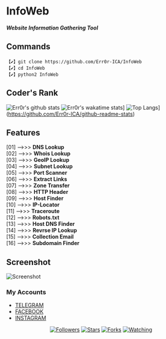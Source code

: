 # InfoWeb
<i>**Website Information Gathering Tool**</i>

## Commands
```
【✔】git clone https://github.com/Err0r-ICA/InfoWeb
【✔】cd InfoWeb
【✔】python2 InfoWeb
```

## Coder's Rank

![Err0r's github stats](https://github-readme-stats.vercel.app/api?username=Err0r-ICA&show_icons=true&theme=radical)
![Err0r's wakatime stats](https://github-readme-stats.vercel.app/api/wakatime?username=willianrod)]
![Top Langs](https://github-readme-stats.vercel.app/api/top-langs/?username=Err0r-ICA)](https://github.com/Err0r-ICA/github-readme-stats)


## Features

[01]  -->>>  **DNS Lookup**<br>
[02]  -->>>  **Whois Lookup**<br>
[03]  -->>>  **GeoIP Lookup**<br>
[04]  -->>>  **Subnet Lookup**<br>
[05]  -->>>  **Port Scanner**<br>
[06]  -->>>  **Extract Links**<br>
[07]  -->>>  **Zone Transfer**<br>
[08]  -->>>  **HTTP Header**<br>
[09]  -->>>  **Host Finder**<br>
[10]  -->>>  **IP-Locator**<br>
[11]  -->>>  **Traceroute**<br>
[12]  -->>>  **Robots.txt**<br>
[13]  -->>>  **Host DNS Finder**<br>
[14]  -->>>  **Revrse IP Lookup**<br>
[15]  -->>>  **Collection Email**<br>
[16]  -->>>  **Subdomain Finder**<br>

## Screenshot 
![Screenshot](https://i.postimg.cc/9FNqQ1k5/20201119-164414.jpg)

### My Accounts
* [TELEGRAM](https://t.me/kalit3rmux)
* [FACEBOOK](https://www.facebook.com/termuxxhacking)
* [INSTAGRAM](https://instagram.com/termux_hacking)
<p align="center">
<a href="https://github.com/Err0r-ICA/followers"><img title="Followers" src="https://img.shields.io/github/followers/lovehacker404?color=blue&style=flat-square"></a>
<a href="https://github.com/Err0r-ICA/World/stargazers/"><img title="Stars" src="https://img.shields.io/github/stars/lovehacker404/World?color=red&style=flat-square"></a>
<a href="https://github.com/Err0r-ICA/World/network/members"><img title="Forks" src="https://img.shields.io/github/forks/lovehacker404/World?color=red&style=flat-square"></a>
<a href="https://github.com/Err0r-ICA/World/watchers"><img title="Watching" src="https://img.shields.io/github/watchers/lovehacker404/World?label=Watchers&color=blue&style=flat-square"></a>
</p>
